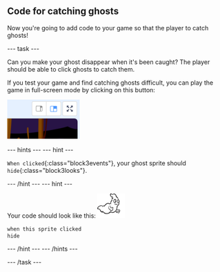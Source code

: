 ## Code for catching ghosts

Now you're going to add code to your game so that the player to catch ghosts!

--- task ---

Can you make your ghost disappear when it's been caught? The player should be able to click ghosts to catch them.

If you test your game and find catching ghosts difficult, you can play the game in full-screen mode by clicking on this button:

![screenshot](images/ghost-fullscreen.png)

--- hints ---
--- hint ---

`When clicked`{:class="block3events"}, your ghost sprite should `hide`{:class="block3looks"}.

--- /hint ---
--- hint ---

Your code should look like this:
![ghost-sprite](images/ghost-sprite.png)
``` blocks
when this sprite clicked
hide
```
--- /hint ---
--- /hints ---

--- /task ---
